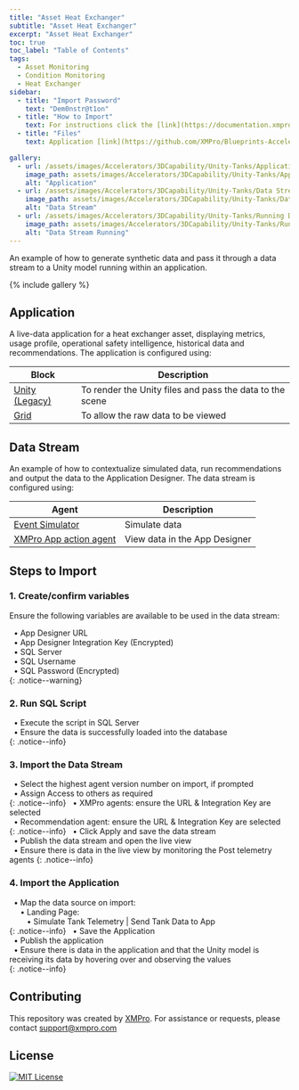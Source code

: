 ```yaml
---
title: "Asset Heat Exchanger"
subtitle: "Asset Heat Exchanger"
excerpt: "Asset Heat Exchanger"
toc: true
toc_label: "Table of Contents"
tags:
  - Asset Monitoring
  - Condition Monitoring
  - Heat Exchanger
sidebar:
  - title: "Import Password"
    text: "Dem0nstr@t1on"
  - title: "How to Import"
    text: For instructions click the [link](https://documentation.xmpro.com/how-tos/import-export-and-clone#importing "Click Here")
  - title: "Files"
    text: Application [link](https://github.com/XMPro/Blueprints-Accelerators-Patterns/blob/master/Accelerators/Smart%20Assets%20-%20Heat%20Exchanger%20View/Application/Heat%20Exchanger%20View.xapp "Click Here") <br />Template [link](https://github.com/XMPro/Blueprints-Accelerators-Patterns/blob/master/Accelerators/Smart%20Assets%20-%20Heat%20Exchanger%20View/Template/Heat%20Exchanger%20View.xtml "Click Here") <br /><br />Recommend - Fouling [link](https://github.com/XMPro/Blueprints-Accelerators-Patterns/blob/master/Accelerators/Smart%20Assets%20-%20Heat%20Exchanger%20View/Recommendation/Heat%20Exchanger%20Fouling.xr "Click Here") <br />Data Stream [link](https://github.com/XMPro/Blueprints-Accelerators-Patterns/blob/master/Accelerators/Smart%20Assets%20-%20Heat%20Exchanger%20View/Data%20Stream/Simulate%20Heat%20Exchanger%20Telemetry.xuc "Click Here")<br /><br />SQL Scripts - Coefficient [link](https://github.com/XMPro/Blueprints-Accelerators-Patterns/blob/master/Accelerators/Smart%20Assets%20-%20Heat%20Exchanger%20View/SQL%20Scripts/%5BDemoHeatExchangerUCoefficient%5D.sql "Click Here")

gallery:
  - url: /assets/images/Accelerators/3DCapability/Unity-Tanks/Application.png
    image_path: assets/images/Accelerators/3DCapability/Unity-Tanks/Application.png
    alt: "Application"
  - url: /assets/images/Accelerators/3DCapability/Unity-Tanks/Data Stream.png
    image_path: assets/images/Accelerators/3DCapability/Unity-Tanks/Data Stream.png
    alt: "Data Stream"
  - url: /assets/images/Accelerators/3DCapability/Unity-Tanks/Running Data Stream.png
    image_path: assets/images/Accelerators/3DCapability/Unity-Tanks/Running Data Stream.png
    alt: "Data Stream Running"
---
```


An example of how to generate synthetic data and pass it through a data stream to a Unity model running within an application.

{% include gallery %}

## Application
A live-data application for a heat exchanger asset, displaying metrics, usage profile, operational safety intelligence, historical data and recommendations.  The application is configured using: 

| Block                     | Description                                                  |
| --------                  | ------------------------------------------------------------ |
| <a href="https://documentation.xmpro.com/blocks-toolbox/visualizations/unity-1" target="_blank">Unity (Legacy)</a>     | To render the Unity files and pass the data to the scene                    |
| <a href="https://documentation.xmpro.com/blocks-toolbox/basic/data-grid" target="_blank">Grid</a>              | To allow the raw data to be viewed           |

## Data Stream
An example of how to contextualize simulated data, run recommendations and output the data to the Application Designer.  The data stream is configured using: 

| Agent                     | Description                                                  |
| --------                  | ------------------------------------------------------------ |
| <a href="https://xmpro.gitbook.io/event-simulator/" target="_blank">Event Simulator</a>         | Simulate data           |
| <a href="https://xmpro.gitbook.io/xmpro-app/" target="_blank">XMPro App action agent</a>         | View data in the App Designer           |

## Steps to Import

### 1. Create/confirm variables
Ensure the following variables are available to be used in the data stream:

&nbsp;&nbsp;&#8226; App Designer URL<br />
&nbsp;&nbsp;&#8226; App Designer Integration Key (Encrypted)<br />
&nbsp;&nbsp;&#8226; SQL Server<br />
&nbsp;&nbsp;&#8226; SQL Username<br />
&nbsp;&nbsp;&#8226; SQL Password (Encrypted)<br />
{: .notice--warning}

### 2. Run SQL Script
&nbsp;&nbsp;&#8226; Execute the script in SQL Server<br />
&nbsp;&nbsp;&#8226; Ensure the data is successfully loaded into the database<br />
{: .notice--info}

### 3. Import the Data Stream

&nbsp;&nbsp;&#8226; Select the highest agent version number on import, if prompted<br />
&nbsp;&nbsp;&#8226; Assign Access to others as required<br />
{: .notice--info}
&nbsp;&nbsp;&#8226; XMPro agents: ensure the URL & Integration Key are selected<br />
&nbsp;&nbsp;&#8226; Recommendation agent: ensure the URL & Integration Key are selected<br />
{: .notice--info}
&nbsp;&nbsp;&#8226; Click Apply and save the data stream<br />
&nbsp;&nbsp;&#8226; Publish the data stream and open the live view<br />
&nbsp;&nbsp;&#8226; Ensure there is data in the live view by monitoring the Post telemetry agents
{: .notice--info}

### 4. Import the Application

&nbsp;&nbsp;&#8226; Map the data source on import:<br />
&nbsp;&nbsp;&nbsp;&nbsp;&nbsp;&#8226; Landing Page:<br />
&nbsp;&nbsp;&nbsp;&nbsp;&nbsp;&nbsp;&nbsp;&nbsp;&#8226; Simulate Tank Telemetry | Send Tank Data to App<br />
{: .notice--info}
&nbsp;&nbsp;&#8226; Save the Application<br />
&nbsp;&nbsp;&#8226; Publish the application<br />
&nbsp;&nbsp;&#8226; Ensure there is data in the application and that the Unity model is receiving its data by hovering over and observing the values<br />
{: .notice--info}

## Contributing
This repository was created by <a href="https://xmpro.com/">XMPro</a>. For assistance or requests, please contact <a href="mailto:support@xmpro.com">support@xmpro.com</a>

## License
[![MIT License](https://img.shields.io/badge/License-MIT-green.svg)](https://choosealicense.com/licenses/mit/)